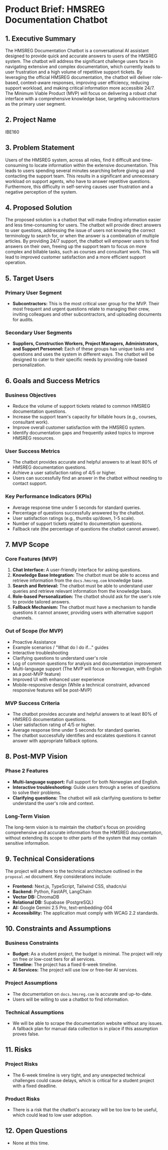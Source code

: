 # Product Brief: HMSREG Documentation Chatbot

## 1. Executive Summary

The HMSREG Documentation Chatbot is a conversational AI assistant designed to provide quick and accurate answers to users of the HMSREG system. The chatbot will address the significant challenge users face in navigating extensive and complex documentation, which currently leads to user frustration and a high volume of repetitive support tickets. By leveraging the official HMSREG documentation, the chatbot will deliver role-based, context-aware responses, improving user efficiency, reducing support workload, and making critical information more accessible 24/7. The Minimum Viable Product (MVP) will focus on delivering a robust chat interface with a comprehensive knowledge base, targeting subcontractors as the primary user segment.

## 2. Project Name

IBE160

## 3. Problem Statement

Users of the HMSREG system, across all roles, find it difficult and time-consuming to locate information within the extensive documentation. This leads to users spending several minutes searching before giving up and contacting the support team. This results in a significant and unnecessary workload on support agents, who have to answer repetitive questions. Furthermore, this difficulty in self-serving causes user frustration and a negative perception of the system.

## 4. Proposed Solution

The proposed solution is a chatbot that will make finding information easier and less time-consuming for users. The chatbot will provide direct answers to user questions, addressing the issue of users not knowing the correct terminology to search for, or when the answer is a combination of multiple articles. By providing 24/7 support, the chatbot will empower users to find answers on their own, freeing up the support team to focus on more complex and billable tasks, such as courses and consultant work. This will lead to improved customer satisfaction and a more efficient support operation.

## 5. Target Users

### Primary User Segment

-   **Subcontractors:** This is the most critical user group for the MVP. Their most frequent and urgent questions relate to managing their crew, inviting colleagues and other subcontractors, and uploading documents for audits.

### Secondary User Segments

-   **Suppliers, Construction Workers, Project Managers, Administrators, and Support Personnel:** Each of these groups has unique tasks and questions and uses the system in different ways. The chatbot will be designed to cater to their specific needs by providing role-based personalization.

## 6. Goals and Success Metrics

### Business Objectives

-   Reduce the volume of support tickets related to common HMSREG documentation questions.
-   Increase the support team's capacity for billable hours (e.g., courses, consultant work).
-   Improve overall customer satisfaction with the HMSREG system.
-   Identify documentation gaps and frequently asked topics to improve HMSREG resources.

### User Success Metrics

-   The chatbot provides accurate and helpful answers to at least 80% of HMSREG documentation questions.
-   Achieve a user satisfaction rating of 4/5 or higher.
-   Users can successfully find an answer in the chatbot without needing to contact support.

### Key Performance Indicators (KPIs)

-   Average response time under 5 seconds for standard queries.
-   Percentage of questions successfully answered by the chatbot.
-   User satisfaction ratings (e.g., thumbs up/down, 1-5 scale).
-   Number of support tickets related to documentation questions.
-   Fallback rate (the percentage of questions the chatbot cannot answer).

## 7. MVP Scope

### Core Features (MVP)

1.  **Chat Interface:** A user-friendly interface for asking questions.
2.  **Knowledge Base Integration:** The chatbot must be able to access and retrieve information from the `docs.hmsreg.com` knowledge base.
3.  **Search and Retrieval:** The chatbot must be able to understand user queries and retrieve relevant information from the knowledge base.
4.  **Role-based Personalization:** The chatbot should ask for the user's role to provide tailored answers.
5.  **Fallback Mechanism:** The chatbot must have a mechanism to handle questions it cannot answer, providing users with alternative support channels.

### Out of Scope (for MVP)

-   Proactive Assistance
-   Example scenarios / "What do I do if..." guides
-   Interactive troubleshooting
-   Clarifying questions to understand user's role
-   Log of common questions for analysis and documentation improvement
-   Multi-language support (The MVP will focus on Norwegian, with English as a post-MVP feature)
-   Improved UI with enhanced user experience
-   Mobile-responsive design (While a technical constraint, advanced responsive features will be post-MVP)

### MVP Success Criteria

-   The chatbot provides accurate and helpful answers to at least 80% of HMSREG documentation questions.
-   User satisfaction rating of 4/5 or higher.
-   Average response time under 5 seconds for standard queries.
-   The chatbot successfully identifies and escalates questions it cannot answer with appropriate fallback options.

## 8. Post-MVP Vision

### Phase 2 Features

-   **Multi-language support:** Full support for both Norwegian and English.
-   **Interactive troubleshooting:** Guide users through a series of questions to solve their problems.
-   **Clarifying questions:** The chatbot will ask clarifying questions to better understand the user's role and context.

### Long-Term Vision

The long-term vision is to maintain the chatbot's focus on providing comprehensive and accurate information from the HMSREG documentation, without extending its scope to other parts of the system that may contain sensitive information.

## 9. Technical Considerations

The project will adhere to the technical architecture outlined in the `proposal.md` document. Key considerations include:

-   **Frontend:** Next.js, TypeScript, Tailwind CSS, shadcn/ui
-   **Backend:** Python, FastAPI, LangChain
-   **Vector DB:** ChromaDB
-   **Relational DB:** Supabase (PostgreSQL)
-   **AI:** Google Gemini 2.5 Pro, text-embedding-004
-   **Accessibility:** The application must comply with WCAG 2.2 standards.

## 10. Constraints and Assumptions

### Business Constraints

-   **Budget:** As a student project, the budget is minimal. The project will rely on free or low-cost tiers for all services.
-   **Timeline:** The project has a fixed 6-week timeline.
-   **AI Services:** The project will use low or free-tier AI services.

### Project Assumptions

-   The documentation on `docs.hmsreg.com` is accurate and up-to-date.
-   Users will be willing to use a chatbot to find information.

### Technical Assumptions

-   We will be able to scrape the documentation website without any issues. A fallback plan for manual data collection is in place if this assumption proves false.

## 11. Risks

### Project Risks

-   The 6-week timeline is very tight, and any unexpected technical challenges could cause delays, which is critical for a student project with a fixed deadline.

### Product Risks

-   There is a risk that the chatbot's accuracy will be too low to be useful, which could lead to low user adoption.

## 12. Open Questions

-   None at this time.
